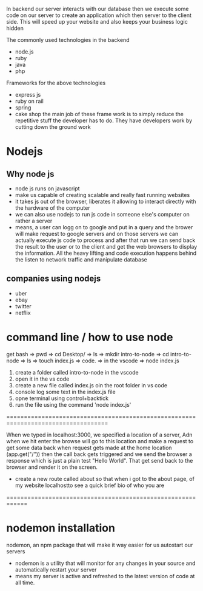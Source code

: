 In backend our server interacts with our database then we execute some code on our server to create an application which then server to the client side. This will speed up your website and also keeps your business logic hidden

The commonly used technologies in the backend

- node.js
- ruby
- java
- php

Frameworks for the above technologies

- express js
- ruby on rail
- spring
- cake shop
  the main job of these frame work is to simply reduce the repetitive stuff the developer has to do. They have developers work by cutting down the ground work

# Nodejs

## Why node js

- node js runs on javascript
- make us capable of creating scalable and really fast running websites
- it takes js out of the browser, liberates it allowing to interact directly with the hardware of the computer
- we can also use nodejs to run js code in someone else's computer on rather a server
- means, a user can logg on to google and put in a query and the brower will make request to google servers and on those servers we can actually execute js code to process and after that run we can send back the result to the user or to the client and get the web browsers to display the information. All the heavy lifting and code execution happens behind the listen to network traffic and manipulate database

## companies using nodejs

- uber
- ebay
- twitter
- netflix

# command line / how to use node

get bash => pwd => cd Desktop/ => ls => mkdir intro-to-node => cd intro-to-node => ls => touch index.js => code.
=> in the vscode => node index.js

1. create a folder called intro-to-node in the vscode
2. open it in the vs code
3. create a new file called index.js oin the root folder in vs code
4. console log some text in the index.js file
5. opne terminal using control+backtick
6. run the file using the command 'node index.js'

===================================================================================

When we typed in localhost:3000, we specified a location of a server, Adn when we hit enter the browse will go to this location and make a request to get some data back when request gets made at the home location (app.get("/")) then the call back gets triggered and we send the browser a response which is just a plain test "Hello World". That
get send back to the browser and render it on the screen.

- create a new route called about so that when i got to the about page, of my website localhostto see a quick brief
  bio of who you are

============================================================

# nodemon installation

nodemon, an npm package that will make it way easier for us autostart our servers

- nodemon is a utility that will monitor for any changes in your source and automatically restart your server
- means my server is active and refreshed to the latest version of code at all time.

